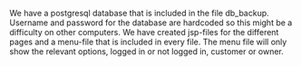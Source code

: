 We have a postgresql database that is included in the file db_backup. 
Username and password for the database are hardcoded so this might be a difficulty on other computers.
We have created jsp-files for the different pages and a menu-file that is included in every file. The menu file
will only show the relevant options, logged in or not logged in, customer or owner.